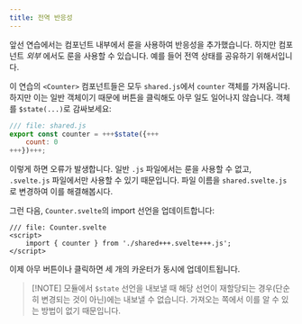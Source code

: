 ```yaml
---
title: 전역 반응성
---
```


앞선 연습에서는 컴포넌트 내부에서 룬을 사용하여 반응성을 추가했습니다. 하지만 컴포넌트 _외부_ 에서도 룬을 사용할 수 있습니다. 예를 들어 전역 상태를 공유하기 위해서입니다.

이 연습의 `<Counter>` 컴포넌트들은 모두 `shared.js`에서 `counter` 객체를 가져옵니다. 하지만 이는 일반 객체이기 때문에 버튼을 클릭해도 아무 일도 일어나지 않습니다. 객체를 `$state(...)`로 감싸보세요:

```js
/// file: shared.js
export const counter = +++$state({+++
	count: 0
+++})+++;
```

이렇게 하면 오류가 발생합니다. 일반 `.js` 파일에서는 룬을 사용할 수 없고, `.svelte.js` 파일에서만 사용할 수 있기 때문입니다. 파일 이름을 `shared.svelte.js`로 변경하여 이를 해결해봅시다.

그런 다음, `Counter.svelte`의 import 선언을 업데이트합니다:

```svelte
/// file: Counter.svelte
<script>
	import { counter } from './shared+++.svelte+++.js';
</script>
```

이제 아무 버튼이나 클릭하면 세 개의 카운터가 동시에 업데이트됩니다.

> [!NOTE] 모듈에서 `$state` 선언을 내보낼 때 해당 선언이 재할당되는 경우(단순히 변경되는 것이 아닌)에는 내보낼 수 없습니다. 가져오는 쪽에서 이를 알 수 있는 방법이 없기 때문입니다.
